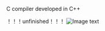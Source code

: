 C compiler developed in C++

！！！unfinished！！！
![Image text](https://github.com/WuLynLinux/C_Complier_Project/tree/master/images/1.png)
